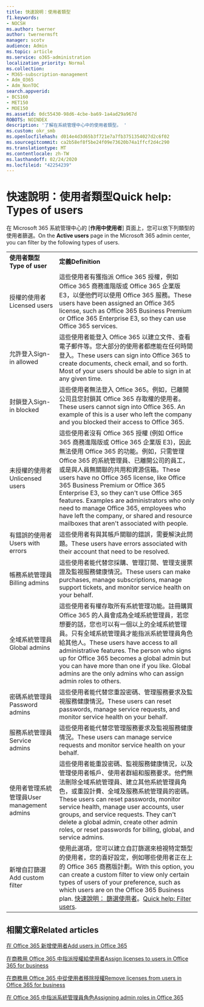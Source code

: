 ```yaml
---
title: 快速說明：使用者類型
f1.keywords:
- NOCSH
ms.author: twerner
author: twernermsft
manager: scotv
audience: Admin
ms.topic: article
ms.service: o365-administration
localization_priority: Normal
ms.collection:
- M365-subscription-management
- Adm_O365
- Adm_NonTOC
search.appverid:
- BCS160
- MET150
- MOE150
ms.assetid: 0dc55430-98d6-4cbe-ba69-1a4ad29a967d
ROBOTS: NOINDEX
description: '了解在系統管理中心中的使用者類型。 '
ms.custom: okr_smb
ms.openlocfilehash: d014e4d3d65b3f721e7a7fb3751354027d2c6f02
ms.sourcegitcommit: ca2b58ef8f5be24f09e73620b74a1ffcf2d4c290
ms.translationtype: MT
ms.contentlocale: zh-TW
ms.lasthandoff: 02/24/2020
ms.locfileid: "42254239"
---
```

# <a name="quick-help-types-of-users"></a><span data-ttu-id="63d7d-103">快速說明：使用者類型</span><span class="sxs-lookup"><span data-stu-id="63d7d-103">Quick help: Types of users</span></span>

<span data-ttu-id="63d7d-104">在 Microsoft 365 系統管理中心的 [**作用中使用者**] 頁面上，您可以依下列類型的使用者篩選。</span><span class="sxs-lookup"><span data-stu-id="63d7d-104">On the **Active users** page in the Microsoft 365 admin center, you can filter by the following types of users.</span></span> 
  
|||
|:-----|:-----|
|<span data-ttu-id="63d7d-105">**使用者類型**</span><span class="sxs-lookup"><span data-stu-id="63d7d-105">**Type of user**</span></span> <br/> |<span data-ttu-id="63d7d-106">**定義**</span><span class="sxs-lookup"><span data-stu-id="63d7d-106">**Definition**</span></span> <br/> |
|<span data-ttu-id="63d7d-107">授權的使用者</span><span class="sxs-lookup"><span data-stu-id="63d7d-107">Licensed users</span></span>  <br/> |<span data-ttu-id="63d7d-108">這些使用者有獲指派 Office 365 授權，例如 Office 365 商務進階版或 Office 365 企業版 E3，以便他們可以使用 Office 365 服務。</span><span class="sxs-lookup"><span data-stu-id="63d7d-108">These users have been assigned an Office 365 license, such as Office 365 Business Premium or Office 365 Enterprise E3, so they can use Office 365 services.</span></span>  <br/> |
|<span data-ttu-id="63d7d-109">允許登入</span><span class="sxs-lookup"><span data-stu-id="63d7d-109">Sign-in allowed</span></span>  <br/> |<span data-ttu-id="63d7d-p101">這些使用者能登入 Office 365 以建立文件、查看電子郵件等。您大部分的使用者都應能在任何時間登入。</span><span class="sxs-lookup"><span data-stu-id="63d7d-p101">These users can sign into Office 365 to create documents, check email, and so forth. Most of your users should be able to sign in at any given time.</span></span>  <br/> |
|<span data-ttu-id="63d7d-112">封鎖登入</span><span class="sxs-lookup"><span data-stu-id="63d7d-112">Sign-in blocked</span></span>  <br/> |<span data-ttu-id="63d7d-p102">這些使用者無法登入 Office 365。例如，已離開公司且您封鎖其 Office 365 存取權的使用者。</span><span class="sxs-lookup"><span data-stu-id="63d7d-p102">These users cannot sign into Office 365. An example of this is a user who left the company and you blocked their access to Office 365.</span></span>  <br/> |
|<span data-ttu-id="63d7d-115">未授權的使用者</span><span class="sxs-lookup"><span data-stu-id="63d7d-115">Unlicensed users</span></span>  <br/> |<span data-ttu-id="63d7d-p103">這些使用者沒有 Office 365 授權 (例如 Office 365 商務進階版或 Office 365 企業版 E3)，因此無法使用 Office 365 的功能。例如，只需管理 Office 365 的系統管理員、已離開公司的員工，或是與人員無關聯的共用和資源信箱。</span><span class="sxs-lookup"><span data-stu-id="63d7d-p103">These users have no Office 365 license, like Office 365 Business Premium or Office 365 Enterprise E3, so they can't use Office 365 features. Examples are administrators who only need to manage Office 365, employees who have left the company, or shared and resource mailboxes that aren't associated with people.</span></span>  <br/> |
|<span data-ttu-id="63d7d-118">有錯誤的使用者</span><span class="sxs-lookup"><span data-stu-id="63d7d-118">Users with errors</span></span>  <br/> |<span data-ttu-id="63d7d-119">這些使用者有與其帳戶關聯的錯誤，需要解決此問題。</span><span class="sxs-lookup"><span data-stu-id="63d7d-119">These users have errors associated with their account that need to be resolved.</span></span>  <br/> |
|<span data-ttu-id="63d7d-120">帳務系統管理員</span><span class="sxs-lookup"><span data-stu-id="63d7d-120">Billing admins</span></span>  <br/> |<span data-ttu-id="63d7d-121">這些使用者能代替您採購、管理訂閱、管理支援票證及監視服務健康情況。</span><span class="sxs-lookup"><span data-stu-id="63d7d-121">These users can make purchases, manage subscriptions, manage support tickets, and monitor service health on your behalf.</span></span>  <br/> |
|<span data-ttu-id="63d7d-122">全域系統管理員</span><span class="sxs-lookup"><span data-stu-id="63d7d-122">Global admins</span></span>  <br/> |<span data-ttu-id="63d7d-p104">這些使用者有權存取所有系統管理功能。註冊購買 Office 365 的人員會成為全域系統管理員，若您想要的話，您也可以有一個以上的全域系統管理員。只有全域系統管理員才能指派系統管理員角色給其他人。</span><span class="sxs-lookup"><span data-stu-id="63d7d-p104">These users have access to all administrative features. The person who signs up for Office 365 becomes a global admin but you can have more than one if you like. Global admins are the only admins who can assign admin roles to others.</span></span>  <br/> |
|<span data-ttu-id="63d7d-126">密碼系統管理員</span><span class="sxs-lookup"><span data-stu-id="63d7d-126">Password admins</span></span>  <br/> |<span data-ttu-id="63d7d-127">這些使用者能代替您重設密碼、管理服務要求及監視服務健康情況。</span><span class="sxs-lookup"><span data-stu-id="63d7d-127">These users can reset passwords, manage service requests, and monitor service health on your behalf.</span></span>  <br/> |
|<span data-ttu-id="63d7d-128">服務系統管理員</span><span class="sxs-lookup"><span data-stu-id="63d7d-128">Service admins</span></span>  <br/> |<span data-ttu-id="63d7d-129">這些使用者能代替您管理服務要求及監視服務健康情況。</span><span class="sxs-lookup"><span data-stu-id="63d7d-129">These users can manage service requests and monitor service health on your behalf.</span></span>  <br/> |
|<span data-ttu-id="63d7d-130">使用者管理系統管理員</span><span class="sxs-lookup"><span data-stu-id="63d7d-130">User management admins</span></span>  <br/> |<span data-ttu-id="63d7d-p105">這些使用者能重設密碼、監視服務健康情況，以及管理使用者帳戶、使用者群組和服務要求。他們無法刪除全域系統管理員、建立其他系統管理員角色，或重設計費、全域及服務系統管理員的密碼。</span><span class="sxs-lookup"><span data-stu-id="63d7d-p105">These users can reset passwords, monitor service health, manage user accounts, user groups, and service requests. They can't delete a global admin, create other admin roles, or reset passwords for billing, global, and service admins.</span></span>  <br/> |
|<span data-ttu-id="63d7d-133">新增自訂篩選</span><span class="sxs-lookup"><span data-stu-id="63d7d-133">Add custom filter</span></span>  <br/> |<span data-ttu-id="63d7d-134">使用此選項，您可以建立自訂篩選來檢視特定類型的使用者，您的喜好設定，例如哪些使用者正在上的 Office 365 商務版計劃。</span><span class="sxs-lookup"><span data-stu-id="63d7d-134">With this option, you can create a custom filter to view only certain types of users of your preference, such as which users are on the Office 365 Business plan.</span></span> <span data-ttu-id="63d7d-135">[快速說明： 篩選使用者](https://support.office.com/article/8ac6a63c-04d8-4ceb-91af-d7e27b6eac0c)。</span><span class="sxs-lookup"><span data-stu-id="63d7d-135">[Quick help: Filter users](https://support.office.com/article/8ac6a63c-04d8-4ceb-91af-d7e27b6eac0c).</span></span>  <br/> |
   
## <a name="related-articles"></a><span data-ttu-id="63d7d-136">相關文章</span><span class="sxs-lookup"><span data-stu-id="63d7d-136">Related articles</span></span>

[<span data-ttu-id="63d7d-137">在 Office 365 新增使用者</span><span class="sxs-lookup"><span data-stu-id="63d7d-137">Add users in Office 365</span></span>](../add-users/add-users.md)
    
[<span data-ttu-id="63d7d-138">在商務用 Office 365 中指派授權給使用者</span><span class="sxs-lookup"><span data-stu-id="63d7d-138">Assign licenses to users in Office 365 for business</span></span>](../manage/assign-licenses-to-users.md)
    
[<span data-ttu-id="63d7d-139">在商務用 Office 365 中從使用者移除授權</span><span class="sxs-lookup"><span data-stu-id="63d7d-139">Remove licenses from users in Office 365 for business</span></span>](../manage/remove-licenses-from-users.md)
    
[<span data-ttu-id="63d7d-140">在 Office 365 中指派系統管理員角色</span><span class="sxs-lookup"><span data-stu-id="63d7d-140">Assigning admin roles in Office 365</span></span>](../add-users/assign-admin-roles.md)
    

